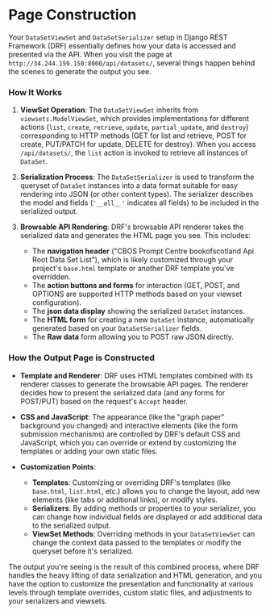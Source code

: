 # Page Construction

Your `DataSetViewSet` and `DataSetSerializer` setup in Django REST Framework (DRF) essentially defines how your data is accessed and presented via the API. When you visit the page at `http://34.244.159.150:8000/api/datasets/`, several things happen behind the scenes to generate the output you see.

### How It Works

1. **ViewSet Operation**: The `DataSetViewSet` inherits from `viewsets.ModelViewSet`, which provides implementations for different actions (`list`, `create`, `retrieve`, `update`, `partial_update`, and `destroy`) corresponding to HTTP methods (GET for list and retrieve, POST for create, PUT/PATCH for update, DELETE for destroy). When you access `/api/datasets/`, the `list` action is invoked to retrieve all instances of `DataSet`.

2. **Serialization Process**: The `DataSetSerializer` is used to transform the queryset of `DataSet` instances into a data format suitable for easy rendering into JSON (or other content types). The serializer describes the model and fields (`'__all__'` indicates all fields) to be included in the serialized output.

3. **Browsable API Rendering**: DRF's browsable API renderer takes the serialized data and generates the HTML page you see. This includes:
   - The **navigation header** ("CBOS Prompt Centre bookofscotland Api Root Data Set List"), which is likely customized through your project's `base.html` template or another DRF template you've overridden.
   - The **action buttons and forms** for interaction (GET, POST, and OPTIONS are supported HTTP methods based on your viewset configuration).
   - The **json data display** showing the serialized `DataSet` instances.
   - The **HTML form** for creating a new `DataSet` instance, automatically generated based on your `DataSetSerializer` fields.
   - The **Raw data** form allowing you to POST raw JSON directly.

### How the Output Page is Constructed

- **Template and Renderer**: DRF uses HTML templates combined with its renderer classes to generate the browsable API pages. The renderer decides how to present the serialized data (and any forms for POST/PUT) based on the request's `Accept` header.

- **CSS and JavaScript**: The appearance (like the "graph paper" background you changed) and interactive elements (like the form submission mechanisms) are controlled by DRF's default CSS and JavaScript, which you can override or extend by customizing the templates or adding your own static files.

- **Customization Points**:
    - **Templates**: Customizing or overriding DRF's templates (like `base.html`, `list.html`, etc.) allows you to change the layout, add new elements (like tabs or additional links), or modify styles.
    - **Serializers**: By adding methods or properties to your serializer, you can change how individual fields are displayed or add additional data to the serialized output.
    - **ViewSet Methods**: Overriding methods in your `DataSetViewSet` can change the context data passed to the templates or modify the queryset before it's serialized.

The output you're seeing is the result of this combined process, where DRF handles the heavy lifting of data serialization and HTML generation, and you have the option to customize the presentation and functionality at various levels through template overrides, custom static files, and adjustments to your serializers and viewsets.

